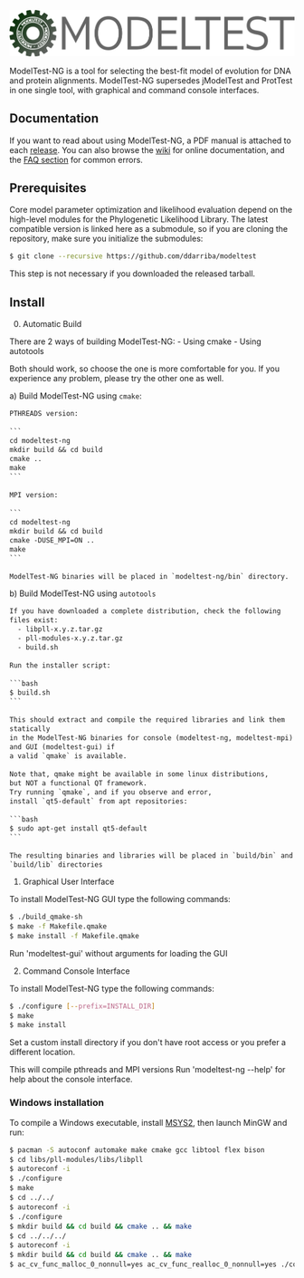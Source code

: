 ![ModelTest-NG](https://github.com/ddlsandbox/assets/blob/master/modeltest/img/header.png?raw=true)

ModelTest-NG is a tool for selecting the best-fit model of evolution
for DNA and protein alignments.
ModelTest-NG supersedes jModelTest and ProtTest in one single tool,
with graphical and command console interfaces.

## Documentation

If you want to read about using ModelTest-NG, a PDF manual is attached to
each [release](https://github.com/ddarriba/modeltest/releases).
You can also browse the [wiki](https://github.com/ddarriba/modeltest/wiki) for
online documentation, and the [FAQ section](https://github.com/ddarriba/modeltest/wiki/FAQ)
for common errors.

## Prerequisites

Core model parameter optimization and likelihood evaluation depend on the
high-level modules for the Phylogenetic Likelihood Library.
The latest compatible version is linked here as a submodule,
so if you are cloning the repository, make sure you initialize the submodules:

```bash
$ git clone --recursive https://github.com/ddarriba/modeltest
```
This step is not necessary if you downloaded the released tarball.

## Install

0. Automatic Build

  There are 2 ways of building ModelTest-NG:
    - Using cmake
    - Using autotools

  Both should work, so choose the one is more comfortable for you. If you experience
  any problem, please try the other one as well.

  a) Build ModelTest-NG using `cmake`:

    PTHREADS version:

    ```
    cd modeltest-ng
    mkdir build && cd build
    cmake ..
    make
    ```

    MPI version:

    ```
    cd modeltest-ng
    mkdir build && cd build
    cmake -DUSE_MPI=ON ..
    make
    ```

    ModelTest-NG binaries will be placed in `modeltest-ng/bin` directory.

  b) Build ModelTest-NG using `autotools`

    If you have downloaded a complete distribution, check the following files exist:
      - libpll-x.y.z.tar.gz
      - pll-modules-x.y.z.tar.gz
      - build.sh

    Run the installer script:

    ```bash
    $ build.sh
    ```

    This should extract and compile the required libraries and link them statically
    in the ModelTest-NG binaries for console (modeltest-ng, modeltest-mpi) and GUI (modeltest-gui) if
    a valid `qmake` is available.

    Note that, qmake might be available in some linux distributions,
    but NOT a functional QT framework.
    Try running `qmake`, and if you observe and error,
    install `qt5-default` from apt repositories:

    ```bash
    $ sudo apt-get install qt5-default
    ```

    The resulting binaries and libraries will be placed in `build/bin` and `build/lib` directories

1. Graphical User Interface

  To install ModelTest-NG GUI type the following commands:

  ```bash
  $ ./build_qmake-sh
  $ make -f Makefile.qmake
  $ make install -f Makefile.qmake
  ```

  Run 'modeltest-gui' without arguments for loading the GUI

2. Command Console Interface

  To install ModelTest-NG type the following commands:

  ```bash
  $ ./configure [--prefix=INSTALL_DIR]
  $ make
  $ make install
  ```

Set a custom install directory if you don't have root access or you prefer a
different location.

This will compile pthreads and MPI versions
Run 'modeltest-ng --help' for help about the console interface.

### Windows installation

To compile a Windows executable, install [MSYS2](https://www.msys2.org/), then launch MinGW and run:

```bash
$ pacman -S autoconf automake make cmake gcc libtool flex bison
$ cd libs/pll-modules/libs/libpll
$ autoreconf -i
$ ./configure
$ make
$ cd ../../
$ autoreconf -i
$ ./configure
$ mkdir build && cd build && cmake .. && make
$ cd ../../../
$ autoreconf -i
$ mkdir build && cd build && cmake .. && make
$ ac_cv_func_malloc_0_nonnull=yes ac_cv_func_realloc_0_nonnull=yes ./configure
```

